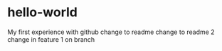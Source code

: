# hello-world
My first experience with github
change to readme
change to readme 2
change in feature 1 on branch
